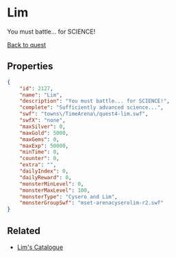 # Lim

You must battle... for SCIENCE!

[Back to quest](../quests.md)

## Properties

```json
{
    "id": 2127,
    "name": "Lim",
    "description": "You must battle... for SCIENCE!",
    "complete": "Sufficiently advanced science...",
    "swf": "towns\/TimeArena\/quest4-lim.swf",
    "swfX": "none",
    "maxSilver": 0,
    "maxGold": 5000,
    "maxGems": 0,
    "maxExp": 50000,
    "minTime": 0,
    "counter": 0,
    "extra": "",
    "dailyIndex": 0,
    "dailyReward": 0,
    "monsterMinLevel": 0,
    "monsterMaxLevel": 100,
    "monsterType": "Cysero and Lim",
    "monsterGroupSwf": "mset-arenacyserolim-r2.swf"
}
```

## Related

- [Lim's Catalogue](../items/21896-lim-s-catalogue.md)

